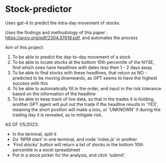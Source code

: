 # Stock-predictor
Uses gpt-4 to predict the intra-day movement of stocks. 

Uses the findings and methodology of this paper : https://arxiv.org/pdf/2304.07619.pdf, and automates the process

Aim of this project:
1. To be able to predict the day-to-day movement of a stock
2. To be able to locate stocks at the bottom 10th percentile of the NYSE, find which ones have headlines with dates less then 1 - 2 days away
3. To be able to find stocks with these headlines, that return as NO - predicted to be moving downwards, as GPT seems to have the highest success with this 
4. To be able to automatically fill in the order, and input in the risk tolerance based on the information of the headline 
5. To be able to keep track of live data, so that in the trades it is holding, another GPT agent will pull out the trade if the headline results in 'YES', meaning the short position will make a loss, or 'UNKNOWN' if during the trading day it is revealed, as to mitigate risk. 

AS OF 1/5/2023:
- In the terminal, split it
- Do 'NPM start' in one terminal, and node 'index.js' in another
- 'Find stocks' button will return a list of stocks in the bottom 10th percentile in a excel spreadsheet
- Put in a stock picker for the analysis, and click 'submit'. 
